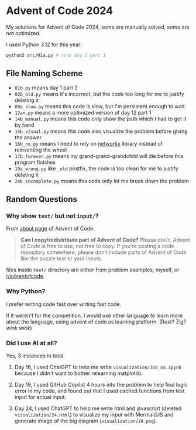 # Advent of Code 2024

My solutions for Advent of Code 2024, some are manually solved, some are not optimized.

I used Python 3.12 for this year:
```sh
python3 src/01a.py # runs day 1 part 1
```

## File Naming Scheme

- `01b.py` means day 1 part 2
- `02b_old.py` means it's incorrect, but the code too long for me to justify deleting it
- `09a_slow.py` means this code is slow, but I'm persistent enough to wait
- `12a+.py` means a more optimized version of day 12 part 1
- `14b_manual.py` means this code only show the path which I had to get it by hand
- `15b_visual.py` means this code also visualize the problem before giving the answer
- `16b_nx.py` means I need to rely on [networkx](https://networkx.org/) library instead of reinventing the wheel
- `17b_forever.py` means my grand-grand-grandchild will die before this program finishes
- `19a_wrong.py` like `_old` postfix, the code is too clean for me to justify deleting it
- `24b_incomplete.py` means this code only let me break down the problem

## Random Questions

### Why show `test/` but not `input/`?

From [about page](https://adventofcode.com/2024/about) of Advent of Code:

> **Can I copy/redistribute part of Advent of Code?** Please don't. Advent of Code is free to use, not free to copy. If you're posting a code repository somewhere, please don't include parts of Advent of Code like the puzzle text or your inputs.

files inside `test/` directory are either from problem examples, myself, or [r/adventofcode](https://www.reddit.com/r/adventofcode/).

### Why Python?

I prefer writing code fast over writing fast code.

If it weren't for the competition, I would use other language to learn more about the language, using advent of code as learning platform. (Rust? Zig? *wink wink*)

### Did I use AI at all?

Yes, 3 instances in total.

1. Day 16, I used ChatGPT to help me write `visualization/16b_nx.ipynb` because I didn't want to bother relearning matplotlib.

2. Day 19, I used GitHub Copilot 4 hours into the problem to help find logic error in my code, and found out that I used cached functions from test input for actual input.

3. Day 24, I used ChatGPT to help me write html and javascript (deleted `visualization/24.html`) to visualize my input with MermaidJS and generate image of the big diagram (`visualization/24.png`).